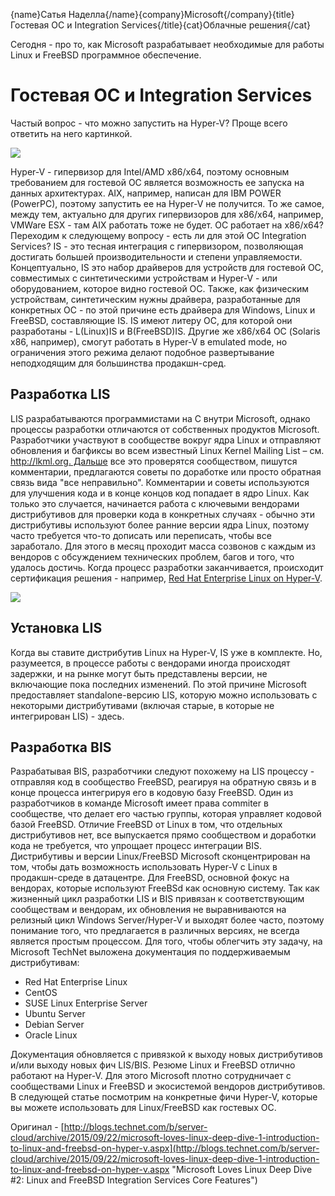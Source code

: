 {name}Сатья Наделла{/name}{company}Microsoft{/company}{title}Гостевая ОС и Integration Services{/title}{cat}Облачные решения{/cat}

Сегодня - про то, как Microsoft разрабатывает необходимые для работы Linux и FreeBSD программное обеспечение. 

# Гостевая ОС и Integration Services  #

Частый вопрос - что можно запустить на Hyper-V? 
Проще всего ответить на него картинкой. 

![](https://habrastorage.org/files/21b/475/3a6/21b4753a607049a09ddff87c6293bb5b.png)

Hyper-V - гипервизор для Intel/AMD x86/x64, поэтому основным требованием для гостевой ОС является возможность ее запуска на данных архитектурах. AIX, например, написан для IBM POWER (PowerPC), поэтому запустить ее на Hyper-V не получится. То же самое, между тем, актуально для других гипервизоров для x86/x64, например, VMWare ESX - там AIX работать тоже не будет.
ОС работает на x86/x64? Переходим к следующему вопросу - есть ли для этой ОС Integration Services? IS - это тесная интеграция с гипервизором, позволяющая достигать большей производительности и степени управляемости. Концептуально, IS это набор драйверов для устройств для гостевой ОС, совместимых с синтетическими устройствам и Hyper-V - или оборудованием, которое видно гостевой ОС. Также, как физическим устройствам, синтетическим нужны драйвера, разработанные для конкретных ОС - по этой причине есть драйвера для Windows, Linux и FreeBSD, составляющие IS. IS имеют литеру ОС, для которой они разработаны - L(Linux)IS и B(FreeBSD)IS. Другие же x86/x64 ОС (Solaris x86, например), смогут работать в Hyper-V в emulated mode, но ограничения этого режима делают подобное развертывание неподходящим для большинства продакшн-сред. 

## Разработка LIS ##

LIS разрабатываются программистами на С внутри Microsoft, однако процессы разработки отличаются от собственных продуктов Microsoft. Разработчики участвуют в сообществе вокруг ядра Linux и отправляют обновления и багфиксы во всем известный Linux Kernel Mailing List – см. http://lkml.org. Дальше все это проверятся сообществом, пишутся комментарии, предлагаются советы по доработке или просто обратная связь вида "все неправильно". Комментарии и советы используются для улучшения кода и в конце концов код попадает в ядро Linux. Как только это случается, начинается работа с ключевыми вендорами дистрибутивов для проверки кода в конкретных случаях - обычно эти дистрибутивы используют более ранние версии ядра Linux, поэтому часто требуется что-то дописать или переписать, чтобы все заработало. Для этого в месяц проходит масса созвонов с каждым из вендоров с обсуждением технических проблем, багов и того, что удалось достичь. Когда процесс разработки заканчивается, происходит сертификация решения - например, [Red Hat Enterprise Linux on Hyper-V](https://hardware.redhat.com/&quicksearch=Microsoft).

![](https://habrastorage.org/files/919/66c/c16/91966cc160f949fab7f376089f5dd6a3.png)

## Установка LIS  ##

Когда вы ставите дистрибутив Linux на Hyper-V, IS уже в комплекте. Но, разумеется, в процессе работы с вендорами иногда происходят задержки, и на рынке могут быть представлены версии, не включающие пока последних изменений. По этой причине Microsoft предоставляет standalone-версию LIS, которую можно использовать с некоторыми дистрибутивами (включая старые, в которые не интегрирован LIS) - здесь. 

## Разработка BIS ##

Разрабатывая BIS, разработчики следуют похожему на LIS процессу - отправляя код в сообщество FreeBSD, реагируя на обратную связь и в конце процесса интегрируя его в кодовую базу FreeBSD. Один из разработчиков в команде Microsoft имеет права commiter в сообществе, что делает его частью группы, которая управляет кодовой базой FreeBSD. Отличие FreeBSD от Linux в том, что отдельных дистрибутивов нет, все выпускается прямо сообществом и доработки кода не требуется, что упрощает процесс интеграции BIS.
Дистрибутивы и версии Linux/FreeBSD 
Microsoft сконцентрирован на том, чтобы дать возможность использовать Hyper-V с Linux в продакшн-среде в датацентре. Для FreeBSD, основной фокус на вендорах, которые используют FreeBSd как основную систему. Так как жизненный цикл разработки LIS и BIS привязан к соответствующим сообществам и вендорам, их обновления не выравниваются на релизный цикл Windows Server/Hyper-V и выходят более часто, поэтому понимание того, что предлагается в различных версиях, не всегда является простым процессом. Для того, чтобы облегчить эту задачу, на Microsoft TechNet выложена документация по поддерживаемым дистрибутивам: 

- 	Red Hat Enterprise Linux
- 	CentOS
- 	SUSE Linux Enterprise Server
- 	Ubuntu Server
- 	Debian Server
- 	Oracle Linux

Документация обновляется с привязкой к выходу новых дистрибутивов и/или выходу новых фич LIS/BIS. 
Резюме
Linux и FreeBSD отлично работают на Hyper-V. Для этого Microsoft плотно сотрудничает с сообществами Linux и FreeBSD и экосистемой вендоров дистрибутивов. В следующей статье посмотрим на конкретные фичи Hyper-V, которые вы можете использовать для Linux/FreeBSD как гостевых ОС. 

Оригинал - [http://blogs.technet.com/b/server-cloud/archive/2015/09/22/microsoft-loves-linux-deep-dive-1-introduction-to-linux-and-freebsd-on-hyper-v.aspx](http://blogs.technet.com/b/server-cloud/archive/2015/09/22/microsoft-loves-linux-deep-dive-1-introduction-to-linux-and-freebsd-on-hyper-v.aspx "Microsoft Loves Linux Deep Dive #2: Linux and FreeBSD Integration Services Core Features") 
